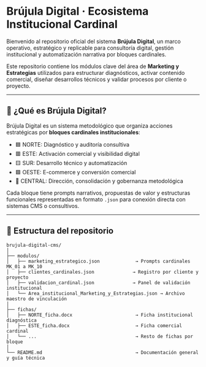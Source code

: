 # Brújula Digital · Ecosistema Institucional Cardinal

Bienvenido al repositorio oficial del sistema **Brújula Digital**, un marco operativo, estratégico y replicable para consultoría digital, gestión institucional y automatización narrativa por bloques cardinales.

Este repositorio contiene los módulos clave del área de **Marketing y Estrategias** utilizados para estructurar diagnósticos, activar contenido comercial, diseñar desarrollos técnicos y validar procesos por cliente o proyecto.

---

## 🧭 ¿Qué es Brújula Digital?

Brújula Digital es un sistema metodológico que organiza acciones estratégicas por **bloques cardinales institucionales**:

- 🟦 NORTE: Diagnóstico y auditoría consultiva  
- 🟥 ESTE: Activación comercial y visibilidad digital  
- 🟨 SUR: Desarrollo técnico y automatización  
- 🟩 OESTE: E-commerce y conversión comercial  
- 🎯 CENTRAL: Dirección, consolidación y gobernanza metodológica

Cada bloque tiene prompts narrativos, propuestas de valor y estructuras funcionales representadas en formato `.json` para conexión directa con sistemas CMS o consultivos.

---

## 📂 Estructura del repositorio

```plaintext
brujula-digital-cms/
│
├── modulos/
│   ├── marketing_estrategico.json             → Prompts cardinales MK_01 a MK_10
│   ├── clientes_cardinales.json              → Registro por cliente y proyecto
│   ├── validacion_cardinal.json              → Panel de validación institucional
│   └── Area_institucional_Marketing_y_Estrategias.json → Archivo maestro de vinculación
│
├── fichas/
│   ├── NORTE_ficha.docx                       → Ficha institucional diagnóstica
│   ├── ESTE_ficha.docx                        → Ficha comercial cardinal
│   └── ...                                    → Resto de fichas por bloque
│
└── README.md                                  → Documentación general y guía técnica
